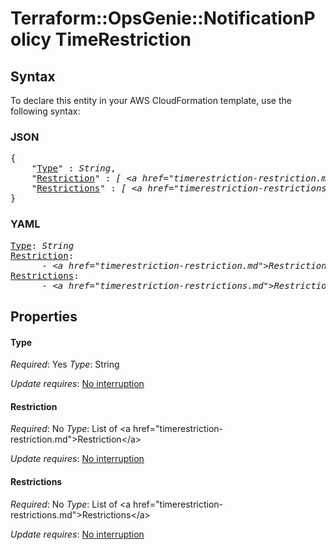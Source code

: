 # Terraform::OpsGenie::NotificationPolicy TimeRestriction

## Syntax

To declare this entity in your AWS CloudFormation template, use the following syntax:

### JSON

<pre>
{
    "<a href="#type" title="Type">Type</a>" : <i>String</i>,
    "<a href="#restriction" title="Restriction">Restriction</a>" : <i>[ &lt;a href=&#34;timerestriction-restriction.md&#34;&gt;Restriction&lt;/a&gt;, ... ]</i>,
    "<a href="#restrictions" title="Restrictions">Restrictions</a>" : <i>[ &lt;a href=&#34;timerestriction-restrictions.md&#34;&gt;Restrictions&lt;/a&gt;, ... ]</i>
}
</pre>

### YAML

<pre>
<a href="#type" title="Type">Type</a>: <i>String</i>
<a href="#restriction" title="Restriction">Restriction</a>: <i>
      - &lt;a href=&#34;timerestriction-restriction.md&#34;&gt;Restriction&lt;/a&gt;</i>
<a href="#restrictions" title="Restrictions">Restrictions</a>: <i>
      - &lt;a href=&#34;timerestriction-restrictions.md&#34;&gt;Restrictions&lt;/a&gt;</i>
</pre>

## Properties

#### Type

_Required_: Yes
_Type_: String

_Update requires_: [No interruption](https://docs.aws.amazon.com/AWSCloudFormation/latest/UserGuide/using-cfn-updating-stacks-update-behaviors.html#update-no-interrupt)

#### Restriction

_Required_: No
_Type_: List of &lt;a href=&#34;timerestriction-restriction.md&#34;&gt;Restriction&lt;/a&gt;

_Update requires_: [No interruption](https://docs.aws.amazon.com/AWSCloudFormation/latest/UserGuide/using-cfn-updating-stacks-update-behaviors.html#update-no-interrupt)

#### Restrictions

_Required_: No
_Type_: List of &lt;a href=&#34;timerestriction-restrictions.md&#34;&gt;Restrictions&lt;/a&gt;

_Update requires_: [No interruption](https://docs.aws.amazon.com/AWSCloudFormation/latest/UserGuide/using-cfn-updating-stacks-update-behaviors.html#update-no-interrupt)

